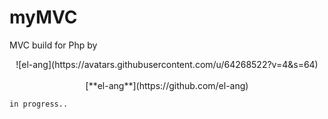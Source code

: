 # myMVC
MVC build for Php by

<div style="text-align:center;"><div style="border-radius=50%;">![el-ang](https://avatars.githubusercontent.com/u/64268522?v=4&s=64)</div></br>[**el-ang**](https://github.com/el-ang)</div>

`in progress..`